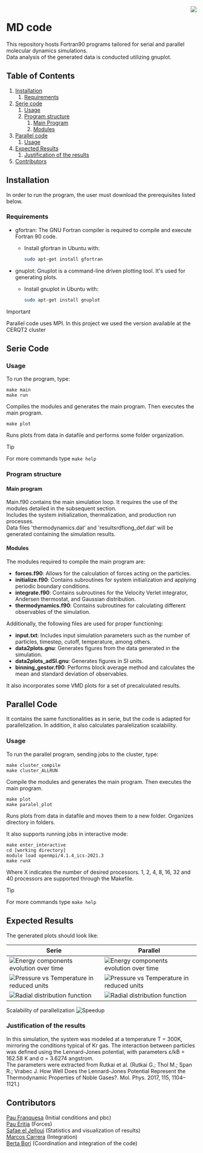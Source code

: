 
<img src="https://github.com/Eines-Informatiques-Avancades/awesome-readme/blob/master/icon.png" align="right" />

   
# MD code
This repository hosts Fortran90 programs tailored for serial and parallel molecular dynamics simulations.  
Data analysis of the generated data is conducted utilizing gnuplot.


## Table of Contents
1. [Installation](#installation)
   1. [Requirements](#requirements)
2. [Serie code](#serie-code)
	1. [Usage](#usage)
	2. [Program structure](#program-structure)
	   1. [Main Program](#main-program)
	   2. [Modules](#modules)
3. [Parallel code](#parallel-code)
	1. [Usage](#usage)
4. [Expected Results](#expected-results)
   1. [Justification of the results](#justification-of-the-results)
5. [Contributors](#contributors)


## Installation
In order to run the program, the user must download the prerequisites listed below.

### Requirements
- gfortran: The GNU Fortran compiler is required to compile and execute Fortran 90 code.
  - Install gfortran in Ubuntu with: 

    ```bash
    sudo apt-get install gfortran
    ```
- gnuplot: Gnuplot is a command-line driven plotting tool. It's used for generating plots.
  - Install gnuplot in Ubuntu with:

    ```bash
    sudo apt-get install gnuplot
    ```
> [!IMPORTANT]
> Parallel code uses MPI. In this project we used the version available at the CERQT2 cluster
## Serie Code

### Usage
To run the program, type:  

```
make main
make run
```
Compiles the modules and generates the main program. Then executes the main program.  

```
make plot
```
Runs plots from data in datafile and performs some folder organization.  

>[!TIP]
>For more commands type ``make help``

###  Program structure

####  Main program
Main.f90 contains the main simulation loop. It requires the use of the modules detailed in the subsequent section.  
Includes the system initialization, thermalization, and production run processes.  
Data files 'thermodynamics.dat' and 'resultsrdflong_def.dat' will be generated containing the simulation results.

####  Modules
The modules required to compile the main program are:

- **forces.f90**: Allows for the calculation of forces acting on the particles.
- **initialize.f90**: Contains subroutines for system initialization and applying periodic boundary conditions.
- **integrate.f90**: Contains subroutines for the Velocity Verlet integrator, Andersen thermostat, and Gaussian distribution.
- **thermodynamics.f90**: Contains subroutines for calculating different observables of the simulation.  

Additionally, the following files are used for proper functioning:
- **input.txt**: Includes input simulation parameters such as the number of particles, timestep, cutoff, temperature, among others.
- **data2plots.gnu**: Generates figures from the data generated in the simulation.  
- **data2plots_adSI.gnu**: Generates figures in SI units.  
- **binning_gestor.f90**: Performs block average method and calculates the mean and standard deviation of observables.

It also incorporates some VMD plots for a set of precalculated results.

## Parallel Code
It contains the same functionalities as in serie, but the code is adapted for parallelization. 
In addition, it also calculates paralelization scalability.
### Usage
To run the parallel program, sending jobs to the cluster, type:  


```
make cluster_compile
make cluster_ALLRUN
```
Compile the modules and generates the main program.  Then executes the main program.


```
make plot
make paralel_plot
```
Runs plots from data in datafile and moves them to a new folder. Organizes directory in folders.

It also supports running jobs in interactive mode:

```
make enter_interactive
cd [working directory]
module load openmpi/4.1.4_ics-2021.3
make runX
```
Where X indicates the number of desired processors. 1, 2, 4, 8, 16, 32 and 40 processors are supported through the Makefile.

>[!TIP]
>For more commands type ``make help``

##  Expected Results
The generated plots should look like:  

| Serie  | Parallel |
| ------------- | ------------- |
| ![Energy components evolution over time](https://github.com/Eines-Informatiques-Avancades/Project-I/blob/master/serie_code/Figs_SIunits/Esvst_SI.png)  | ![Energy components evolution over time](https://github.com/Eines-Informatiques-Avancades/Project-I/blob/master/parallel/Figs_SIunits/Esvst_SI.png)  |
| ![Pressure vs Temperature in reduced units](https://github.com/Eines-Informatiques-Avancades/Project-I/blob/master/serie_code/Figs_SIunits/PvsT_SI.png)   | ![Pressure vs Temperature in reduced units](https://github.com/Eines-Informatiques-Avancades/Project-I/blob/master/parallel/Figs_SIunits/PvsT_SI.png)   |
| ![Radial distribution function](https://github.com/Eines-Informatiques-Avancades/Project-I/blob/master/serie_code/Figs_redunits/RDF.png)  | ![Radial distribution function](https://github.com/Eines-Informatiques-Avancades/Project-I/blob/master/parallel/Figs_redunits/RDF.png)  |

Scalability of parallelization
![Speedup](https://github.com/Eines-Informatiques-Avancades/Project-I/blob/master/parallel/paralel_plot/scalability_speedupvsP.png)

###  Justification of the results
In this simulation, the system was modeled at a temperature T = 300K, mirroring the conditions typical of Kr gas.
The interaction between particles was defined using the Lennard-Jones potential, with parameters ε/kB = 162.58 K and σ = 3.6274 angstrom.  
The parameters were extracted from Rutkai et al. (Rutkai G.; Thol M.; Span R.; Vrabec J. How Well Does the Lennard-Jones Potential Represent the Thermodynamic Properties of Noble Gases?. Mol. Phys. 2017, 115, 1104–1121.)  

## Contributors
[Pau Franquesa](https://github.com/PFranqV) (Initial conditions and pbc)  
[Pau Eritja](https://github.com/PauEritja) (Forces)  
[Safae el Jelloui](https://github.com/SafaJeBo) (Statistics and visualization of results)  
[Marcos Carrera](https://github.com/Marcos-C-A) (Integration)  
[Berta Bori](https://github.com/bbobru) (Coordination and integration of the code)

</div>
